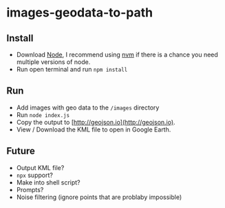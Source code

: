 # images-geodata-to-path

## Install

* Download [Node](https://nodejs.org/), I recommend using [nvm](https://github.com/creationix/nvm) if there is a chance you need multiple versions of node.
* Run open terminal and run `npm install`

## Run

* Add images with geo data to the `/images` directory
* Run `node index.js`
* Copy the output to [http://geojson.io](http://geojson.io).
* View / Download the KML file to open in Google Earth.

## Future
* Output KML file?
* `npx` support?
* Make into shell script?
* Prompts?
* Noise filtering (ignore points that are problaby impossible)
